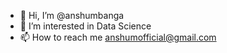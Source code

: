 - 👋 Hi, I’m @anshumbanga
- 👀 I’m interested in Data Science
- 📫 How to reach me anshumofficial@gmail.com

<!---
**Read Me: Anshum Banga - Aspiring Data Scientist**

🚀 Data Analyst with a passion for Machine Learning. Committed to evolving into a Data Scientist.
Eager to collaborate and learn. Reach out at anshumofficial@gmail.com Let's dive into the world of data together! 📊🤖 #DataScience #MachineLearning #Analytics
--->
